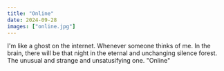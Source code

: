 ```yaml
---
title: "Online"
date: 2024-09-28
images: ["online.jpg"]
---
```

I'm like a ghost on the internet.
Whenever someone thinks of me.
In the brain, there will be that night in the eternal and unchanging silence forest.
The unusual and strange and unsatusifying one.
"Online"